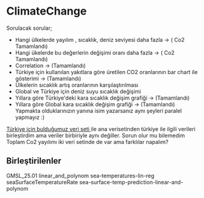 # ClimateChange

Sorulacak sorular;
- Hangi ülkelerde yayılım , sıcaklık, deniz seviyesi daha fazla -> ( Co2 Tamamlandı)
- Hangi ükelerde bu değerlerin değişimi oranı daha fazla -> ( Co2 Tamamlandı)
- Correlation  -> (Tamamlandı)
- Türkiye için kullanılan yakıtlara göre üretilen CO2 oranlarının bar chart ile gösterimi   -> (Tamamlandı) 
- Ülkelerin sıcaklık artış oranlarının karşılaştırılması
- Global ve Türkiye için deniz suyu sıcaklık değişimi 
- Yıllara göre Türkiye'deki  kara sıcaklık değişim grafiği -> (Tamamlandı)
- Yıllara göre Global kara sıcaklık değişim grafiği -> (Tamamlandı)<br /> 
Yapmakta olduklarınızın yanına isim yazarsanız aynı şeyleri paralel yapmayız :)

[Türkiye için bulduğumuz veri seti ](https://data.tuik.gov.tr/Bulten/Index?p=Sera-Gazi-Emisyon-Istatistikleri-1990-2019-37196) ile ana verisetinden türkiye ile ilgili verileri birleştirdim ama veriler birbiriyle aynı değiller. Sorun olur mu bilemedim
Toplam Co2 yayılımı iki veri setinde de var ama farklılar napalım?


Birleştirilenler
----------------
GMSL_25.01
linear_and_polynom
sea-temperatures-lin-reg
seaSurfaceTemperatureRate
sea-surface-temp-prediction-linear-and-polynom

